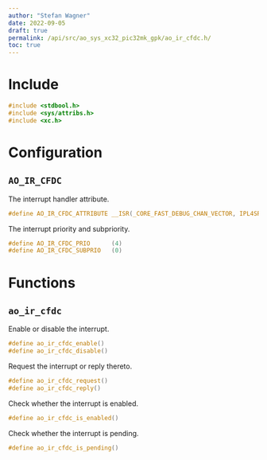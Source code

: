 ```yaml
---
author: "Stefan Wagner"
date: 2022-09-05
draft: true
permalink: /api/src/ao_sys_xc32_pic32mk_gpk/ao_ir_cfdc.h/
toc: true
---
```


# Include

```c
#include <stdbool.h>
#include <sys/attribs.h>
#include <xc.h>
```

# Configuration

## `AO_IR_CFDC`

The interrupt handler attribute.

```c
#define AO_IR_CFDC_ATTRIBUTE __ISR(_CORE_FAST_DEBUG_CHAN_VECTOR, IPL4SRS)
```

The interrupt priority and subpriority.

```c
#define AO_IR_CFDC_PRIO      (4)
#define AO_IR_CFDC_SUBPRIO   (0)
```

# Functions

## `ao_ir_cfdc`

Enable or disable the interrupt.

```c
#define ao_ir_cfdc_enable()
#define ao_ir_cfdc_disable()
```

Request the interrupt or reply thereto.

```c
#define ao_ir_cfdc_request()
#define ao_ir_cfdc_reply()
```

Check whether the interrupt is enabled.

```c
#define ao_ir_cfdc_is_enabled()
```

Check whether the interrupt is pending.

```c
#define ao_ir_cfdc_is_pending()
```
